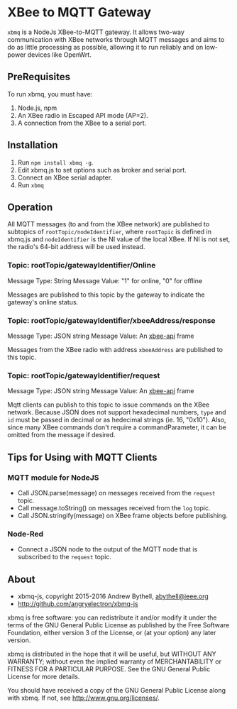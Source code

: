XBee to MQTT Gateway
====================
`xbmq` is a NodeJs XBee-to-MQTT gateway.  It allows two-way communication with
XBee networks through MQTT messages and aims to do as little processing as
possible, allowing it to run reliably and on low-power devices like OpenWrt.

PreRequisites
-------------
To run xbmq, you must have:

1. Node.js, npm
2. An XBee radio in Escaped API mode (AP=2).
3. A connection from the XBee to a serial port.

Installation
------------
1. Run `npm install xbmq -g`.
2. Edit xbmq.js to set options such as broker and serial port.
3. Connect an XBee serial adapter.
4. Run `xbmq`

Operation
---------
All MQTT messages (to and from the XBee network) are published to subtopics of
`rootTopic/nodeIdentifier`, where `rootTopic` is defined in xbmq.js 
and `nodeIdentifier` is the NI value of the local XBee.  If NI is not set, the
radio's 64-bit address will be used instead.

### Topic: rootTopic/gatewayIdentifier/Online
Message Type: String
Message Value: "1" for online, "0" for offline

Messages are published to this topic by the gateway to indicate the gateway's
online status.  

### Topic: rootTopic/gatewayIdentifier/xbeeAddress/response
Message Type: JSON string
Message Value: An [xbee-api](https://www.npmjs.com/package/xbee-api) frame

Messages from the XBee radio with address `xbeeAddress` are published to this 
topic. 

### Topic: rootTopic/gatewayIdentifier/request
Message Type: JSON string
Message Value: An [xbee-api](https://www.npmjs.com/package/xbee-api) frame

Mqtt clients can publish to this topic to issue commands on the XBee network.
Because JSON does not support hexadecimal numbers, `type` and `id` must be
passed in decimal or as hedecimal strings (ie. 16, "0x10").  Also, since many 
XBee commands don't require a commandParameter, it can be omitted from the 
message if desired.

Tips for Using with MQTT Clients
--------------------------------
### MQTT module for NodeJS 
* Call JSON.parse(message) on messages received from the `request` topic.
* Call message.toString() on messages received from the `log` topic.
* Call JSON.stringify(message) on XBee frame objects before publishing.

### Node-Red
* Connect a JSON node to the output of the MQTT node that is subscribed to the
`request` topic.

About
-----
* xbmq-js, copyright 2015-2016 Andrew Bythell, [abythell@ieee.org](mailto:abythell@ieee.org)
* http://github.com/angryelectron/xbmq-js

xbmq is free software: you can redistribute it and/or modify it under the terms
of the GNU General Public License as published by the Free Software Foundation,
either version 3 of the License, or (at your option) any later version.

xbmq is distributed in the hope that it will be useful, but WITHOUT ANY
WARRANTY; without even the implied warranty of MERCHANTABILITY or FITNESS FOR A
PARTICULAR PURPOSE. See the GNU General Public License for more details.

You should have received a copy of the GNU General Public License along with
xbmq. If not, see http://www.gnu.org/licenses/.
